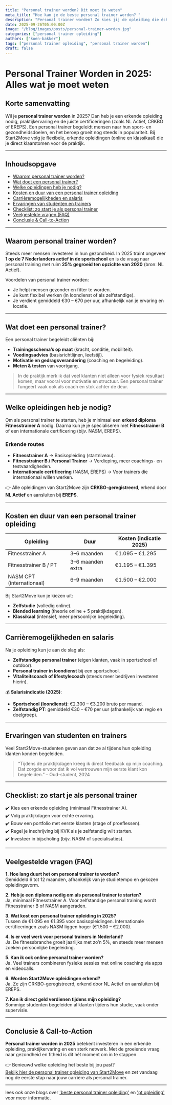 ```yaml
---
title: "Personal trainer worden? Dit moet je weten"
meta_title: "Hoe kan je de beste personal trainer worden? "
description: "Personal trainer worden? Zo kies jij de opleiding die écht bij je past"
date: 2025-09-26T05:00:00Z
image: "/blog/images/posts/personal-trainer-worden.jpg"
categories: ["personal trainer opleiding"]
authors: ["koen-bakker"]
tags: ["personal trainer opleiding", "personal trainer worden"]
draft: false
---
```


# Personal Trainer Worden in 2025: Alles wat je moet weten

## Korte samenvatting
Wil je **personal trainer worden** in 2025? Dan heb je een erkende opleiding nodig, praktijkervaring en de juiste certificeringen (zoals NL Actief, CRKBO of EREPS). Een personal trainer begeleidt mensen naar hun sport- en gezondheidsdoelen, en het beroep groeit nog steeds in populariteit. Bij Start2Move volg je flexibele, erkende opleidingen (online en klassikaal) die je direct klaarstomen voor de praktijk.

---

## Inhoudsopgave
- [Waarom personal trainer worden?](#waarom-personal-trainer-worden)
- [Wat doet een personal trainer?](#wat-doet-een-personal-trainer)
- [Welke opleidingen heb je nodig?](#welke-opleidingen-heb-je-nodig)
- [Kosten en duur van een personal trainer opleiding](#kosten-en-duur-van-een-personal-trainer-opleiding)
- [Carrièremogelijkheden en salaris](#carrièremogelijkheden-en-salaris)
- [Ervaringen van studenten en trainers](#ervaringen-van-studenten-en-trainers)
- [Checklist: zo start je als personal trainer](#checklist-zo-start-je-als-personal-trainer)
- [Veelgestelde vragen (FAQ)](#veelgestelde-vragen-faq)
- [Conclusie & Call-to-Action](#conclusie--call-to-action)

---

## Waarom personal trainer worden?
Steeds meer mensen investeren in hun gezondheid. In 2025 traint ongeveer **1 op de 7 Nederlanders actief in de sportschool** en is de vraag naar personal training met ruim **25% gegroeid ten opzichte van 2020** (bron: NL Actief).  

Voordelen van personal trainer worden:
- Je helpt mensen gezonder en fitter te worden.  
- Je kunt flexibel werken (in loondienst of als zelfstandige).  
- Je verdient gemiddeld €30 – €70 per uur, afhankelijk van je ervaring en locatie.  

---

## Wat doet een personal trainer?
Een personal trainer begeleidt cliënten bij:
- **Trainingsschema’s op maat** (kracht, conditie, mobiliteit).  
- **Voedingsadvies** (basisrichtlijnen, leefstijl).  
- **Motivatie en gedragsverandering** (coaching en begeleiding).  
- **Meten & testen** van voortgang.  

> In de praktijk merk ik dat veel klanten niet alleen voor fysiek resultaat komen, maar vooral voor motivatie en structuur. Een personal trainer fungeert vaak ook als coach en stok achter de deur.

---

## Welke opleidingen heb je nodig?
Om als personal trainer te starten, heb je minimaal een **erkend diploma Fitnesstrainer A** nodig. Daarna kun je je specialiseren met **Fitnesstrainer B** of een internationale certificering (bijv. NASM, EREPS).

### Erkende routes
- **Fitnesstrainer A** → Basisopleiding (startniveau).  
- **Fitnesstrainer B / Personal Trainer** → Verdieping, meer coachings- en testvaardigheden.  
- **Internationale certificering** (NASM, EREPS) → Voor trainers die internationaal willen werken.  

👉 Alle opleidingen van Start2Move zijn **CRKBO-geregistreerd**, erkend door **NL Actief** en aansluiten bij **EREPS**.

---

## Kosten en duur van een personal trainer opleiding
| Opleiding                  | Duur               | Kosten (indicatie 2025) |
|-----------------------------|--------------------|--------------------------|
| Fitnesstrainer A            | 3–6 maanden        | €1.095 – €1.295          |
| Fitnesstrainer B / PT       | 3–6 maanden extra  | €1.195 – €1.395          |
| NASM CPT (internationaal)   | 6–9 maanden        | €1.500 – €2.000          |

Bij Start2Move kun je kiezen uit:
- **Zelfstudie** (volledig online).  
- **Blended learning** (theorie online + 5 praktijkdagen).  
- **Klassikaal** (intensief, meer persoonlijke begeleiding).  

---

## Carrièremogelijkheden en salaris
Na je opleiding kun je aan de slag als:
- **Zelfstandige personal trainer** (eigen klanten, vaak in sportschool of outdoor).  
- **Personal trainer in loondienst** bij een sportschool.  
- **Vitaliteitscoach of lifestylecoach** (steeds meer bedrijven investeren hierin).  

💰 **Salarisindicatie (2025)**:
- **Sportschool (loondienst)**: €2.300 – €3.200 bruto per maand.  
- **Zelfstandig PT**: gemiddeld €30 – €70 per uur (afhankelijk van regio en doelgroep).  

---

## Ervaringen van studenten en trainers
Veel Start2Move-studenten geven aan dat ze al tijdens hun opleiding klanten konden begeleiden.  

> “Tijdens de praktijkdagen kreeg ik direct feedback op mijn coaching. Dat zorgde ervoor dat ik vol vertrouwen mijn eerste klant kon begeleiden.” – Oud-student, 2024  

---

## Checklist: zo start je als personal trainer
✔️ Kies een erkende opleiding (minimaal Fitnesstrainer A).  
✔️ Volg praktijkdagen voor echte ervaring.  
✔️ Bouw een portfolio met eerste klanten (stage of proeflessen).  
✔️ Regel je inschrijving bij KVK als je zelfstandig wilt starten.  
✔️ Investeer in bijscholing (bijv. NASM of specialisaties).  

---

## Veelgestelde vragen (FAQ)

**1. Hoe lang duurt het om personal trainer te worden?**  
Gemiddeld 6 tot 12 maanden, afhankelijk van je studietempo en gekozen opleidingsvorm.

**2. Heb je een diploma nodig om als personal trainer te starten?**  
Ja, minimaal Fitnesstrainer A. Voor zelfstandige personal training wordt Fitnesstrainer B of NASM aangeraden.

**3. Wat kost een personal trainer opleiding in 2025?**  
Tussen de €1.095 en €1.395 voor basisopleidingen. Internationale certificeringen zoals NASM liggen hoger (€1.500 – €2.000).

**4. Is er veel werk voor personal trainers in Nederland?**  
Ja. De fitnessbranche groeit jaarlijks met zo’n 5%, en steeds meer mensen zoeken persoonlijke begeleiding.

**5. Kan ik ook online personal trainer worden?**  
Ja. Veel trainers combineren fysieke sessies met online coaching via apps en videocalls.

**6. Worden Start2Move opleidingen erkend?**  
Ja. Ze zijn CRKBO-geregistreerd, erkend door NL Actief en aansluiten bij EREPS.

**7. Kan ik direct geld verdienen tijdens mijn opleiding?**  
Sommige studenten begeleiden al klanten tijdens hun studie, vaak onder supervisie.

---

## Conclusie & Call-to-Action
**Personal trainer worden in 2025** betekent investeren in een erkende opleiding, praktijkervaring en een sterk netwerk. Met de groeiende vraag naar gezondheid en fitheid is dit hét moment om in te stappen.  

👉 Benieuwd welke opleiding het beste bij jou past?  
[Bekijk hier de personal trainer opleiding van Start2Move](https://www.start2move.nl/personal-trainer) en zet vandaag nog de eerste stap naar jouw carrière als personal trainer.

---

lees ook onze blogs over ['beste personal trainer opleiding'](/beste-personal-trainer-opleiding) en ['pt opleiding'](/pt-opleiding) voor meer informatie.